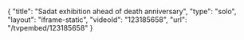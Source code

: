 {
    "title": "Sadat exhibition ahead of death anniversary",
    "type": "solo",
    "layout": "iframe-static",
    "videoId": "123185658",
    "url": "\/tvpembed\/123185658"
}